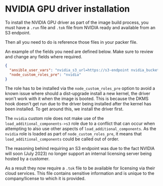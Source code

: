 # NVIDIA GPU driver installation

To install the NVIDIA GPU driver as part of the image build process, you must have a `.run` file and `.tok` file from NVIDIA ready and available from an S3 endpoint.

Then all you need to do is reference those files in your packer file.

An example of the fields you need are defined below. Make sure to review and change any fields where required.

```json
{
  "ansible_user_vars": "nvidia_s3_url=https://s3-endpoint nvidia_bucket=nvidia nvidia_bucket_access=ACCESS_KEY nvidia_bucket_secret=SECRET_KEY nvidia_installer_location=NVIDIA-Linux-x86_64-525.85.05-grid.run nvidia_tok_location=client_configuration_token.tok gridd_feature_type=4",
  "node_custom_roles_pre": "nvidia"
}

```

The role has to be installed via the `node_custom_roles_pre` option to avoid a known issue where should a dist-upgrade install a new kernel, 
the driver won't work with it when the image is booted. This is because the DKMS hook doesn't get run due to the driver 
being installed after the kernel has been installed. To get around this, we install the driver first.

The `nvidia` custom role does not make use of the `load_additional_components->s3` role due to a conflict that can occur when attempting to also use other aspects of `load_additional_components`.
As the `nvidia` role is loaded as part of `node_custom_roles_pre`, it means that `load_additional_components` could be called out of order.

The reasoning behind requiring an S3 endpoint was due to the fact NVIDIA will soon (July 2023) no longer support an internal licensing server being hosted by a customer.

As a result they now require a `.tok` file to be available for licensing via their cloud services.
This file contains sensitive information and is unique to the company/license to which it is provided.
